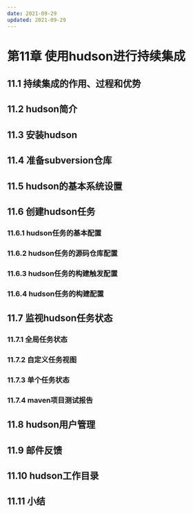 ```yaml
---
date: 2021-09-29
updated: 2021-09-29
---
```


# 第11章 使用hudson进行持续集成

## 11.1 持续集成的作用、过程和优势

## 11.2 hudson简介

## 11.3 安装hudson

## 11.4 准备subversion仓库

## 11.5 hudson的基本系统设置

## 11.6 创建hudson任务

### 11.6.1 hudson任务的基本配置

### 11.6.2 hudson任务的源码仓库配置

### 11.6.3 hudson任务的构建触发配置

### 11.6.4 hudson任务的构建配置

## 11.7 监视hudson任务状态

### 11.7.1 全局任务状态

### 11.7.2 自定义任务视图

### 11.7.3 单个任务状态

### 11.7.4 maven项目测试报告

## 11.8 hudson用户管理

## 11.9 邮件反馈

## 11.10 hudson工作目录

## 11.11 小结
